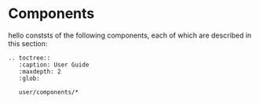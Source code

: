 # Components

hello conststs of the following components, each of which are described in this section:

```eval_rst
.. toctree::
   :caption: User Guide
   :maxdepth: 2
   :glob:

   user/components/*
``` 

